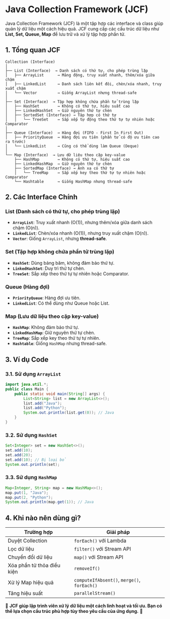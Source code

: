 # Java Collection Framework (JCF)

Java Collection Framework (JCF) là một tập hợp các interface và class giúp quản lý dữ liệu một cách hiệu quả. JCF cung cấp các cấu trúc dữ liệu như **List, Set, Queue, Map** để lưu trữ và xử lý tập hợp phần tử.

## 1. Tổng quan JCF
```
Collection (Interface)
│
├── List (Interface)  → Danh sách có thứ tự, cho phép trùng lặp
│   ├── ArrayList      → Mảng động, truy xuất nhanh, thêm/xóa giữa chậm
│   ├── LinkedList     → Danh sách liên kết đôi, chèn/xóa nhanh, truy xuất chậm
│   └── Vector         → Giống ArrayList nhưng thread-safe
│
├── Set (Interface)  → Tập hợp không chứa phần tử trùng lặp
│   ├── HashSet        → Không có thứ tự, hiệu suất cao
│   ├── LinkedHashSet  → Giữ nguyên thứ tự chèn
│   ├── SortedSet (Interface) → Tập hợp có thứ tự
│   │   └── TreeSet    → Sắp xếp tự động theo thứ tự tự nhiên hoặc Comparator
│
├── Queue (Interface)  → Hàng đợi (FIFO - First In First Out)
│   ├── PriorityQueue  → Hàng đợi ưu tiên (phần tử có độ ưu tiên cao ra trước)
│   └── LinkedList     → Cũng có thể dùng làm Queue (Deque)
│
└── Map (Interface)  → Lưu dữ liệu theo cặp key-value
    ├── HashMap        → Không có thứ tự, hiệu suất cao
    ├── LinkedHashMap  → Giữ nguyên thứ tự chèn
    ├── SortedMap (Interface) → Ánh xạ có thứ tự
    │   └── TreeMap    → Sắp xếp key theo thứ tự tự nhiên hoặc Comparator
    └── Hashtable      → Giống HashMap nhưng thread-safe
```

## 2. Các Interface Chính

### List (Danh sách có thứ tự, cho phép trùng lặp)
- **`ArrayList`**: Truy xuất nhanh (O(1)), nhưng thêm/xóa giữa danh sách chậm (O(n)).
- **`LinkedList`**: Chèn/xóa nhanh (O(1)), nhưng truy xuất chậm (O(n)).
- **`Vector`**: Giống `ArrayList`, nhưng **thread-safe**.

### Set (Tập hợp không chứa phần tử trùng lặp)
- **`HashSet`**: Dùng bảng băm, không đảm bảo thứ tự.
- **`LinkedHashSet`**: Duy trì thứ tự chèn.
- **`TreeSet`**: Sắp xếp theo thứ tự tự nhiên hoặc Comparator.

### Queue (Hàng đợi)
- **`PriorityQueue`**: Hàng đợi ưu tiên.
- **`LinkedList`**: Có thể dùng như Queue hoặc List.

### Map (Lưu dữ liệu theo cặp key-value)
- **`HashMap`**: Không đảm bảo thứ tự.
- **`LinkedHashMap`**: Giữ nguyên thứ tự chèn.
- **`TreeMap`**: Sắp xếp key theo thứ tự tự nhiên.
- **`Hashtable`**: Giống `HashMap` nhưng thread-safe.

## 3. Ví dụ Code

### 3.1. Sử dụng `ArrayList`
```java
import java.util.*;
public class Main {
    public static void main(String[] args) {
        List<String> list = new ArrayList<>();
        list.add("Java");
        list.add("Python");
        System.out.println(list.get(0)); // Java
    }
}
```

### 3.2. Sử dụng `HashSet`
```java
Set<Integer> set = new HashSet<>();
set.add(10);
set.add(20);
set.add(10); // Bị loại bỏ
System.out.println(set);
```

### 3.3. Sử dụng `HashMap`
```java
Map<Integer, String> map = new HashMap<>();
map.put(1, "Java");
map.put(2, "Python");
System.out.println(map.get(1)); // Java
```

## 4. Khi nào nên dùng gì?
| Trường hợp | Giải pháp |
|------------|----------------|
| Duyệt Collection | `forEach()` với Lambda |
| Lọc dữ liệu | `filter()` với Stream API |
| Chuyển đổi dữ liệu | `map()` với Stream API |
| Xóa phần tử thỏa điều kiện | `removeIf()` |
| Xử lý Map hiệu quả | `computeIfAbsent()`, `merge()`, `forEach()` |
| Tăng hiệu suất | `parallelStream()` |

📌 **JCF giúp lập trình viên xử lý dữ liệu một cách linh hoạt và tối ưu. Bạn có thể lựa chọn cấu trúc phù hợp tùy theo yêu cầu của ứng dụng.** 🚀

